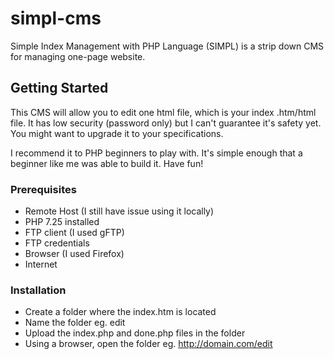 # simpl-cms
Simple Index Management with PHP Language (SIMPL) is a strip down CMS for managing one-page website.

## Getting Started
This CMS will allow you to edit one html file, which is your index .htm/html file. It has low security (password only) but I can't guarantee it's safety yet. You might want to upgrade it to your specifications.

I recommend it to PHP beginners to play with. It's simple enough that a beginner like me was able to build it. Have fun!

### Prerequisites
* Remote Host (I still have issue using it locally)
* PHP 7.25 installed
* FTP client (I used gFTP)
* FTP credentials
* Browser (I used Firefox)
* Internet

### Installation
* Create a folder where the index.htm is located
* Name the folder eg. edit
* Upload the index.php and done.php files in the folder
* Using a browser, open the folder eg. http://domain.com/edit
